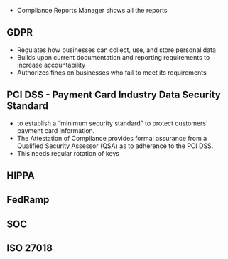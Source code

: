 

* Compliance Reports Manager shows all the reports

## GDPR

* Regulates how businesses can collect, use, and store personal data
* Builds upon current documentation and reporting requirements to increase accountability
* Authorizes fines on businesses who fail to meet its requirements


## PCI DSS - Payment Card Industry Data Security Standard

* to establish a “minimum security standard” to protect customers’ payment card information. 
* The Attestation of Compliance provides formal assurance from a Qualified Security Assessor (QSA) as to adherence to the PCI DSS.
* This needs regular rotation of keys


## HIPPA


## FedRamp

## SOC


## ISO 27018
